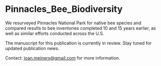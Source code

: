 # Pinnacles_Bee_Biodiversity
We resurveyed Pinnacles National Park for native bee species and compared results to bee inventories completed 10 and 15 years earlier, as well as similar efforts conducted across the U.S.

The manuscript for this publication is currently in review. Stay tuned for updated publication news.

Contact: joan.meiners@gmail.com for more information.
